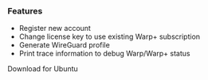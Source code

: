### Features
* Register new account
* Change license key to use existing Warp+ subscription
* Generate WireGuard profile
* Print trace information to debug Warp/Warp+ status

Download for Ubuntu
```

```
